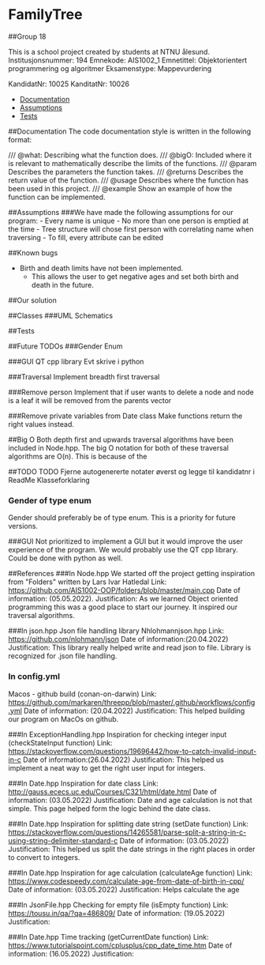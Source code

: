# FamilyTree
##Group 18

This is a school project created by students at NTNU ålesund.
Institusjonsnummer: 194
Emnekode: AIS1002_1
Emnetittel: Objektorientert programmering og algoritmer
Eksamenstype: Mappevurdering

KandidatNr: 10025
KanditatNr: 10026

- [Documentation](#Documentation)
- [Assumptions](#Assumptions)
- [Tests](#Tests)

##Documentation
The code documentation style is written in the following format:

/// @what:      Describing what the function does.
/// @bigO:      Included where it is relevant to mathematically describe the limits of the functions.
/// @param      Describes the parameters the function takes.
/// @returns    Describes the return value of the function.
/// @usage      Describes where the function has been used in this project.
/// @example    Show an example of how the function can be implemented.

##Assumptions
###We have made the following assumptions for our program:
    - Every name is unique
    - No more than one person is emptied at the time
        - Tree structure will chose first person with correlating name when traversing
        - To fill, every attribute can be edited

##Known bugs
- Birth and death limits have not been implemented.
  - This allows the user to get negative ages and set both birth and death in the future.

##Our solution


##Classes
###UML Schematics

##Tests


##Future TODOs
###Gender
Enum

###GUI
QT cpp library
Evt skrive i python

###Traversal
Implement breadth first traversal

###Remove person
Implement that if user wants to delete a node and node is a leaf it will be removed from the parents vector

###Remove private variables from Date class
Make functions return the right values instead.

##Big O
Both depth first and upwards traversal algorithms have been included in Node.hpp.
The big O notation for both of these traversal algorithms are O(n).
This is because of the 

##TODO
TODO Fjerne autogenererte notater øverst og legge til kandidatnr i ReadMe
Klasseforklaring

### Gender of type enum
Gender should preferably be of type enum. This is a priority for future versions.

###GUI
Not prioritized to implement a GUI but it would improve the user experience of the program. 
We would probably use the QT cpp library. Could be done with python as well.

##References
###In Node.hpp
We started off the project getting inspiration from "Folders" written by Lars Ivar Hatledal
Link: https://github.com/AIS1002-OOP/folders/blob/master/main.cpp
Date of information: (05.05.2022).
Justification: 
As we learned Object oriented programming this was a good place to start our journey.
It inspired our traversal algorithms.

###In json.hpp
Json file handling library Nhlohmannjson.hpp
Link: https://github.com/nlohmann/json
Date of information:(20.04.2022)
Justification: This library really helped write and read json to file. Library is recognized for .json file handling.

### In config.yml
Macos - github build (conan-on-darwin)
Link: https://github.com/markaren/threepp/blob/master/.github/workflows/config.yml
Date of information: (20.04.2022)
Justification: This helped building our program on MacOs on github.

###In ExceptionHandling.hpp
Inspiration for checking integer input (checkStateInput function)
Link: https://stackoverflow.com/questions/19696442/how-to-catch-invalid-input-in-c
Date of information:(26.04.2022)
Justification: This helped us implement a neat way to get the right user input for integers.

###In Date.hpp
Inspiration for date class
Link: http://gauss.ececs.uc.edu/Courses/C321/html/date.html
Date of information: (03.05.2022)
Justification: Date and age calculation is not that simple. This page helped form the logic behind the date class.

###In Date.hpp
Inspiration for splitting date string (setDate function)
Link: https://stackoverflow.com/questions/14265581/parse-split-a-string-in-c-using-string-delimiter-standard-c
Date of information: (03.05.2022)
Justification: This helped us split the date strings in the right places in order to convert to integers.

###In Date.hpp
Inspiration for age calculation (calculateAge function)
Link: https://www.codespeedy.com/calculate-age-from-date-of-birth-in-cpp/
Date of information: (03.05.2022)
Justification: Helps calculate the age 

###In JsonFile.hpp
Checking for empty file (isEmpty function)
Link: https://tousu.in/qa/?qa=486809/
Date of information: (19.05.2022)
Justification:

###In Date.hpp
Time tracking (getCurrentDate function)
Link: https://www.tutorialspoint.com/cplusplus/cpp_date_time.htm
Date of information: (16.05.2022)
Justification: 